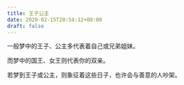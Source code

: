 ```yaml
---
title: 王子公主
date: 2020-02-15T20:54:12+08:00
draft: false
---
```


一般梦中的王子、公主多代表着自己或兄弟姐妹。

而梦中的国王、女王则代表你的双亲。

若梦到王子或公主，则象征着这些日子，也许会与善意的人吵架。